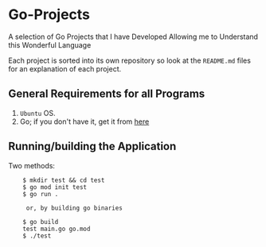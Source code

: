 # Go-Projects
A selection of Go Projects that I have Developed Allowing me to Understand this Wonderful Language

Each project is sorted into its own repository so look at the `README.md` files for an explanation of each project.

## General Requirements for all Programs

1. `Ubuntu` OS.
2. Go; if you don't have it, get it from [here](https://go.dev/doc/install)

## Running/building the Application

Two methods:
        
        $ mkdir test && cd test
        $ go mod init test
        $ go run .
        
         or, by building go binaries
         
        $ go build
        test main.go go.mod
        $ ./test
